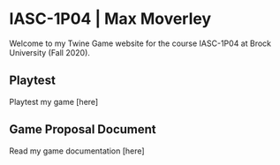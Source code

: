 # IASC-1P04 | Max Moverley

Welcome to my Twine Game website for the course IASC-1P04 at Brock University (Fall 2020).

## Playtest

Playtest my game [here]

## Game Proposal Document

Read my game documentation [here]
